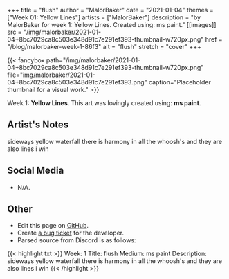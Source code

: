 +++
title =       "flush"
author =      "MalorBaker"
date =        "2021-01-04"
themes =      ["Week 01: Yellow Lines"]
artists =     ["MalorBaker"]
description = "by MalorBaker for week 1: Yellow Lines. Created using: ms paint."
[[images]]
      src = "/img/malorbaker/2021-01-04+8bc7029ca8c503e348d91c7e291ef393-thumbnail-w720px.png"
      href = "/blog/malorbaker-week-1-86f3"
      alt = "flush"
      stretch = "cover"
+++


{{< fancybox path="/img/malorbaker/2021-01-04+8bc7029ca8c503e348d91c7e291ef393-thumbnail-w720px.png" file="img/malorbaker/2021-01-04+8bc7029ca8c503e348d91c7e291ef393.png" caption="Placeholder thumbnail for a visual work." >}}


Week 1: **Yellow Lines**. This art was lovingly created using: **ms paint**.

## Artist's Notes

sideways yellow waterfall there is harmony in all the whoosh's and they are also lines i win

## Social Media

- N/A.

## Other

- Edit this page on [GitHub](https://github.com/teaminkling/web-refresh/edit/main/content/blog/malorbaker-week-1-86f3.md).
- Create [a bug ticket](https://github.com/teaminkling/web-refresh/issues/new?assignees=&labels=bug&template=problem-report.md&title=) for the developer.
- Parsed source from Discord is as follows:

{{< highlight txt >}}
Week: 1
Title: flush
Medium: ms paint
Description: sideways yellow waterfall there is harmony in all the whoosh's and they are also lines i win
{{< /highlight >}}